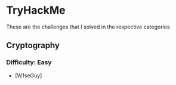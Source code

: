 # TryHackMe

These are the challenges that I solved in the respective categories

## Cryptography

### Difficulty: Easy

- [W1seGuy]